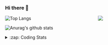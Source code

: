 ### Hi there 👋

<!--
**tao8687/tao8687** is a ✨ _special_ ✨ repository because its `README.md` (this file) appears on your GitHub profile.

Here are some ideas to get you started:

- 🔭 I’m currently working on ...
- 🌱 I’m currently learning ...
- 👯 I’m looking to collaborate on ...
- 🤔 I’m looking for help with ...
- 💬 Ask me about ...
- 📫 How to reach me: ...
- 😄 Pronouns: ...
- ⚡ Fun fact: ...
-->

<img align='right' src="https://media.giphy.com/media/M9gbBd9nbDrOTu1Mqx/giphy.gif" width="200">

  
![Top Langs](https://github-readme-stats.vercel.app/api/top-langs/?username=tao8687&layout=compact&title_color=23238E&text_color=A67D3D)

![Anurag's github stats](https://github-readme-stats.vercel.app/api?username=tao8687&show_icons=true&&text_color=A67D3D&title_color=23238E&show_icons=false&count_private=true&hide=stars)

<details>
  <summary>:zap: Coding Stats</summary>
  <b>
<!--START_SECTION:waka-->
![Code Time](http://img.shields.io/badge/Code%20Time-0%20secs-blue)

![Profile Views](http://img.shields.io/badge/Profile%20Views-18-blue)

**🐱 My GitHub Data** 

> 🏆 162 Contributions in the Year 2022
 > 
> 📦 1.4 MB Used in GitHub's Storage 
 > 
> 🚫 Not Opted to Hire
 > 
> 📜 55 Public Repositories 
 > 
> 🔑 24 Private Repositories  
 > 
**I'm an Early 🐤** 

```text
🌞 Morning    107 commits    ██████████████████░░░░░░░   74.31% 
🌆 Daytime    11 commits     ██░░░░░░░░░░░░░░░░░░░░░░░   7.64% 
🌃 Evening    26 commits     ████░░░░░░░░░░░░░░░░░░░░░   18.06% 
🌙 Night      0 commits      ░░░░░░░░░░░░░░░░░░░░░░░░░   0.0%

```
📅 **I'm Most Productive on Monday** 

```text
Monday       31 commits     █████░░░░░░░░░░░░░░░░░░░░   21.53% 
Tuesday      24 commits     ████░░░░░░░░░░░░░░░░░░░░░   16.67% 
Wednesday    27 commits     ████░░░░░░░░░░░░░░░░░░░░░   18.75% 
Thursday     19 commits     ███░░░░░░░░░░░░░░░░░░░░░░   13.19% 
Friday       15 commits     ██░░░░░░░░░░░░░░░░░░░░░░░   10.42% 
Saturday     14 commits     ██░░░░░░░░░░░░░░░░░░░░░░░   9.72% 
Sunday       14 commits     ██░░░░░░░░░░░░░░░░░░░░░░░   9.72%

```


📊 **This Week I Spent My Time On** 

```text
⌚︎ Time Zone: Asia/Shanghai

💬 Programming Languages: 
C++                      2 hrs 26 mins       ███████░░░░░░░░░░░░░░░░░░   29.16% 
C                        1 hr 52 mins        █████░░░░░░░░░░░░░░░░░░░░   22.39% 
Makefile                 1 hr 38 mins        █████░░░░░░░░░░░░░░░░░░░░   19.66% 
Markdown                 1 hr 26 mins        ████░░░░░░░░░░░░░░░░░░░░░   17.23% 
Bash                     46 mins             ██░░░░░░░░░░░░░░░░░░░░░░░   9.31%

🔥 Editors: 
VS Code                  8 hrs 23 mins       █████████████████████████   100.0%

🐱‍💻 Projects: 
vc0768                   5 hrs 12 mins       ███████████████░░░░░░░░░░   62.04% 
samples                  2 hrs 9 mins        ██████░░░░░░░░░░░░░░░░░░░   25.66% 
vimicro                  53 mins             ██░░░░░░░░░░░░░░░░░░░░░░░   10.71% 
vc07681                  6 mins              ░░░░░░░░░░░░░░░░░░░░░░░░░   1.38% 
VC0768_SDK_V3.0.0.18.3   0 secs              ░░░░░░░░░░░░░░░░░░░░░░░░░   0.19%

💻 Operating System: 
Linux                    8 hrs 23 mins       █████████████████████████   100.0%

```

**I Mostly Code in Python** 

```text
Python                   9 repos             ████████░░░░░░░░░░░░░░░░░   32.14% 
C                        6 repos             █████░░░░░░░░░░░░░░░░░░░░   21.43% 
C++                      5 repos             ████░░░░░░░░░░░░░░░░░░░░░   17.86% 
Shell                    2 repos             █░░░░░░░░░░░░░░░░░░░░░░░░   7.14% 
JavaScript               2 repos             █░░░░░░░░░░░░░░░░░░░░░░░░   7.14%

```


**Timeline**

![Chart not found](https://raw.githubusercontent.com/tao8687/tao8687/master/charts/bar_graph.png) 


 Last Updated on 10/06/2022 01:59:57 UTC
<!--END_SECTION:waka-->
</details>
